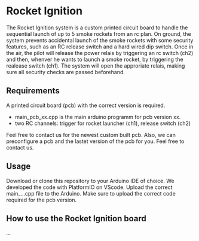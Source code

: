# Rocket Ignition
The Rocket Ignition system is a custom printed circuit board to handle the sequential launch of up to 5 smoke rockets from an rc plan. On ground, the system prevents accidental launch of the smoke rockets with some security features, such as an RC release switch and a hard wired dip switch. 
Once in the air, the pilot will release the power relais by triggering an rc switch (ch2) and then, whenver he wants to launch a smoke rocket, by triggering the realease switch (ch1). The system will open the approriate relais, making sure all security checks are passed beforehand. 

## Requirements
A printed circuit board (pcb) with the correct version is required. 
- main_pcb_xx.cpp is the main arduino programm for pcb version xx. 
- two RC channels: trigger for rocket launcher (ch1), release switch (ch2)

Feel free to contact us for the newest custom built pcb. 
Also, we can preconfigure a pcb and the lastet version of the pcb for you. Feel free to contact us. 

## Usage
Download or clone this repository to your Arduino IDE of choice. We developed the code with PlatformIO on VScode. 
Upload the correct main_...cpp file to the Arduino. Make sure to upload the correct code required for the pcb version. 

## How to use the Rocket Ignition board
... 


